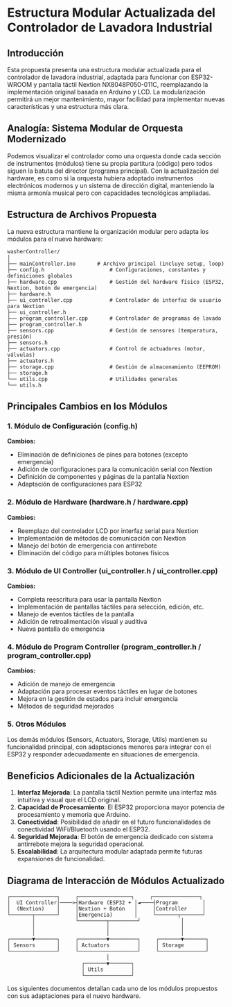 # Estructura Modular Actualizada del Controlador de Lavadora Industrial

## Introducción

Esta propuesta presenta una estructura modular actualizada para el controlador de lavadora industrial, adaptada para funcionar con ESP32-WROOM y pantalla táctil Nextion NX8048P050-011C, reemplazando la implementación original basada en Arduino y LCD. La modularización permitirá un mejor mantenimiento, mayor facilidad para implementar nuevas características y una estructura más clara.

## Analogía: Sistema Modular de Orquesta Modernizado

Podemos visualizar el controlador como una orquesta donde cada sección de instrumentos (módulos) tiene su propia partitura (código) pero todos siguen la batuta del director (programa principal). Con la actualización del hardware, es como si la orquesta hubiera adoptado instrumentos electrónicos modernos y un sistema de dirección digital, manteniendo la misma armonía musical pero con capacidades tecnológicas ampliadas.

## Estructura de Archivos Propuesta

La nueva estructura mantiene la organización modular pero adapta los módulos para el nuevo hardware:

```
washerController/
│
├── mainController.ino       # Archivo principal (incluye setup, loop)
├── config.h                     # Configuraciones, constantes y definiciones globales
├── hardware.cpp                 # Gestión del hardware físico (ESP32, Nextion, botón de emergencia)
├── hardware.h
├── ui_controller.cpp            # Controlador de interfaz de usuario para Nextion
├── ui_controller.h
├── program_controller.cpp       # Controlador de programas de lavado
├── program_controller.h
├── sensors.cpp                  # Gestión de sensores (temperatura, presión)
├── sensors.h
├── actuators.cpp                # Control de actuadores (motor, válvulas)
├── actuators.h
├── storage.cpp                  # Gestión de almacenamiento (EEPROM)
├── storage.h
└── utils.cpp                    # Utilidades generales
└── utils.h
```

## Principales Cambios en los Módulos

### 1. Módulo de Configuración (config.h)

**Cambios:**
- Eliminación de definiciones de pines para botones (excepto emergencia)
- Adición de configuraciones para la comunicación serial con Nextion
- Definición de componentes y páginas de la pantalla Nextion
- Adaptación de configuraciones para ESP32

### 2. Módulo de Hardware (hardware.h / hardware.cpp)

**Cambios:**
- Reemplazo del controlador LCD por interfaz serial para Nextion
- Implementación de métodos de comunicación con Nextion
- Manejo del botón de emergencia con antirrebote
- Eliminación del código para múltiples botones físicos

### 3. Módulo de UI Controller (ui_controller.h / ui_controller.cpp)

**Cambios:**
- Completa reescritura para usar la pantalla Nextion
- Implementación de pantallas táctiles para selección, edición, etc.
- Manejo de eventos táctiles de la pantalla
- Adición de retroalimentación visual y auditiva
- Nueva pantalla de emergencia

### 4. Módulo de Program Controller (program_controller.h / program_controller.cpp)

**Cambios:**
- Adición de manejo de emergencia
- Adaptación para procesar eventos táctiles en lugar de botones
- Mejora en la gestión de estados para incluir emergencia
- Métodos de seguridad mejorados

### 5. Otros Módulos

Los demás módulos (Sensors, Actuators, Storage, Utils) mantienen su funcionalidad principal, con adaptaciones menores para integrar con el ESP32 y responder adecuadamente en situaciones de emergencia.

## Beneficios Adicionales de la Actualización

1. **Interfaz Mejorada**: La pantalla táctil Nextion permite una interfaz más intuitiva y visual que el LCD original.
2. **Capacidad de Procesamiento**: El ESP32 proporciona mayor potencia de procesamiento y memoria que Arduino.
3. **Conectividad**: Posibilidad de añadir en el futuro funcionalidades de conectividad WiFi/Bluetooth usando el ESP32.
4. **Seguridad Mejorada**: El botón de emergencia dedicado con sistema antirrebote mejora la seguridad operacional.
5. **Escalabilidad**: La arquitectura modular adaptada permite futuras expansiones de funcionalidad.

## Diagrama de Interacción de Módulos Actualizado

```
┌───────────────┐     ┌─────────────────┐     ┌───────────────┐
│  UI Controller│────>┤Hardware (ESP32 + │◄────┤Program        │
│  (Nextion)    │     │Nextion + Botón   │     │Controller     │
└───────┬───────┘     │Emergencia)       │     └───────┬───────┘
        │             └─────────┬─────────┘             │
        │                       │                       │
        │                       │                       │
┌───────▼───────┐     ┌─────────▼─────────┐     ┌───────▼───────┐
│ Sensors       │     │ Actuators         │     │ Storage       │
└───────────────┘     └───────────────────┘     └───────────────┘
                                │
                        ┌───────▼───────┐
                        │ Utils         │
                        └───────────────┘
```

Los siguientes documentos detallan cada uno de los módulos propuestos con sus adaptaciones para el nuevo hardware.
